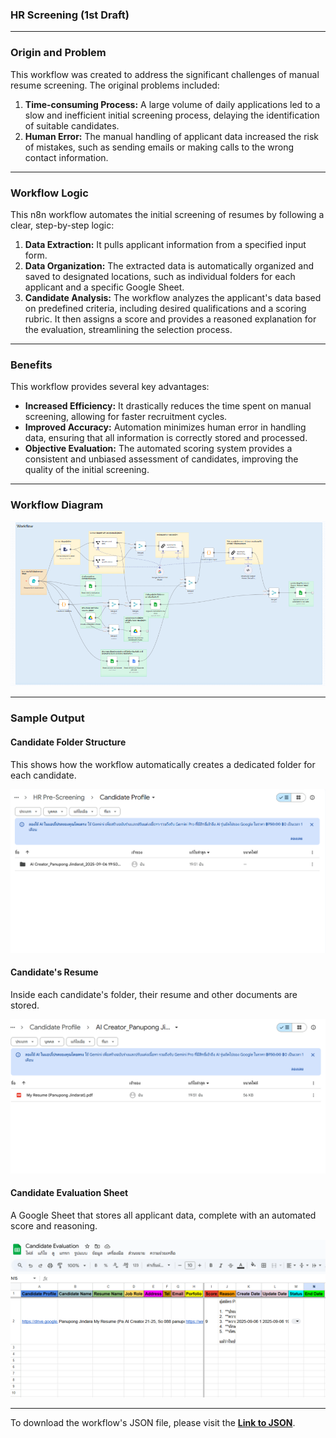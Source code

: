 ### HR Screening (1st Draft)

---

### Origin and Problem

This workflow was created to address the significant challenges of manual resume screening. The original problems included:

1.  **Time-consuming Process:** A large volume of daily applications led to a slow and inefficient initial screening process, delaying the identification of suitable candidates.
2.  **Human Error:** The manual handling of applicant data increased the risk of mistakes, such as sending emails or making calls to the wrong contact information.

---

### Workflow Logic

This n8n workflow automates the initial screening of resumes by following a clear, step-by-step logic:

1.  **Data Extraction:** It pulls applicant information from a specified input form.
2.  **Data Organization:** The extracted data is automatically organized and saved to designated locations, such as individual folders for each applicant and a specific Google Sheet.
3.  **Candidate Analysis:** The workflow analyzes the applicant's data based on predefined criteria, including desired qualifications and a scoring rubric. It then assigns a score and provides a reasoned explanation for the evaluation, streamlining the selection process.

---

### Benefits

This workflow provides several key advantages:

* **Increased Efficiency:** It drastically reduces the time spent on manual screening, allowing for faster recruitment cycles.
* **Improved Accuracy:** Automation minimizes human error in handling data, ensuring that all information is correctly stored and processed.
* **Objective Evaluation:** The automated scoring system provides a consistent and unbiased assessment of candidates, improving the quality of the initial screening.

---

### Workflow Diagram
![HR Screening Workflow](https://github.com/panupong1212312121/N8N-Workflow/blob/main/workflows/hr-screening/asset/workflow.png)

---

### Sample Output

#### Candidate Folder Structure

This shows how the workflow automatically creates a dedicated folder for each candidate.

![Specific of each Candidate folder](https://github.com/panupong1212312121/N8N-Workflow/blob/main/workflows/hr-screening/asset/result1.png)

#### Candidate's Resume

Inside each candidate's folder, their resume and other documents are stored.

![Candidate's Resume](https://github.com/panupong1212312121/N8N-Workflow/blob/main/workflows/hr-screening/asset/result2.png)

#### Candidate Evaluation Sheet

A Google Sheet that stores all applicant data, complete with an automated score and reasoning.

![Candidate Evaluation Sheet](https://github.com/panupong1212312121/N8N-Workflow/blob/main/workflows/hr-screening/asset/result3.png)

---

To download the workflow's JSON file, please visit the [**Link to JSON**](https://github.com/panupong1212312121/N8N-Workflow/tree/main/workflows/hr-screening/hr-screening.json).